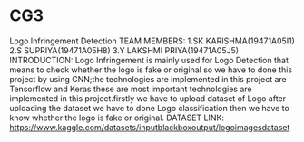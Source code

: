 # CG3
Logo Infringement Detection
TEAM MEMBERS:
 1.SK KARISHMA(19471A05I1)
 2.S SUPRIYA(19471A05H8)
 3.Y LAKSHMI PRIYA(19471A05J5)
   INTRODUCTION:
   Logo Infringement is mainly
used for Logo Detection that means
to check whether the logo is fake or
original so we have to done this project
by using CNN;the technologies are
implemented in this project are
Tensorflow and Keras these are most
important technologies are
implemented in this project.firstly we
have to upload dataset of Logo after
uploading the dataset we have to done
Logo classification then we have to
know whether the logo is fake or original.
DATASET LINK: https://www.kaggle.com/datasets/inputblackboxoutput/logoimagesdataset
